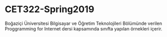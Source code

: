 # CET322-Spring2019
Boğaziçi Üniversitesi Bilgisayar ve Öğretim Teknolojileri Bölümünde verilen Proggramming  for Internet dersi kapsamında sınıfta yapılan örnekleri içerir.
